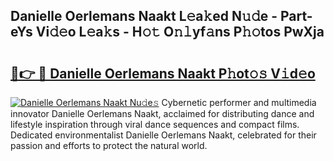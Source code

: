 ## Danielle Oerlemans Naakt L𝚎a𝚔ed N𝚞𝚍e - Part-eYs Vi𝚍𝚎o L𝚎a𝚔s - H𝚘𝚝 O𝚗𝚕yf𝚊ns P𝚑𝚘tos PwXja

# <h2><a href="http://kf51xg.oniu.top/?m=Danielle+Oerlemans+Naakt">🔗👉 🔴 Danielle Oerlemans Naakt P𝚑ot𝚘𝚜 V𝚒d𝚎o</a></h2>

[![Danielle Oerlemans Naakt Nu𝚍e𝚜](https://i.imgur.com/0qMVB7G.gif)](http://kf51xg.oniu.top/?m=Danielle+Oerlemans+Naakt)
Cybernetic performer and multimedia innovator Danielle Oerlemans Naakt, acclaimed for distributing dance and lifestyle inspiration through viral dance sequences and compact films. Dedicated environmentalist Danielle Oerlemans Naakt, celebrated for their passion and efforts to protect the natural world.  
